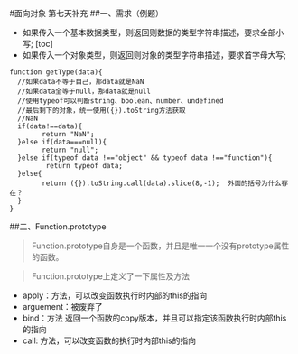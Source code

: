 #面向对象 第七天补充
##一、需求（例题）


-  如果传入一个基本数据类型，则返回则数据的类型字符串描述，要求全部小写; [toc]
-  如果传入一个对象类型，则返回则对象的类型字符串描述，要求首字母大写;

```
function getType(data){
  //如果data不等于自己，那data就是NaN
  //如果data全等于null，那data就是null
  //使用typeof可以判断string、boolean、number、undefined
  //最后剩下的对象，统一使用({}).toString方法获取
  //NaN
  if(data!==data){
        return "NaN";
  }else if(data===null){
        return "null";
  }else if(typeof data !=="object" && typeof data !=="function"){
         return typeof data;
  }else{
        return ({}).toString.call(data).slice(8,-1);  外面的括号为什么存在？
  }
}
```

##二、Function.prototype

> Function.prototype自身是一个函数，并且是唯一一个没有prototype属性的函数。

> Function.prototype上定义了一下属性及方法

- apply：方法，可以改变函数执行时内部的this的指向
- arguement：被废弃了
- bind：方法 返回一个函数的copy版本，并且可以指定该函数执行时内部this的指向
- call: 方法，可以改变函数的执行时内部this的指向



   